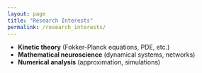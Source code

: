 ```yaml
---
layout: page
title: "Research Interests"
permalink: /research_interests/
---
```


- **Kinetic theory** (Fokker-Planck equations, PDE, etc.)
- **Mathematical neuroscience** (dynamical systems, networks)
- **Numerical analysis** (approximation, simulations)


<!-- <ul>
  {% assign interests = site.research_interests | sort: "order" %}
  {% for interest in interests %}
    <li>
      <a href="{{ interest.url | relative_url }}">{{ interest.title }}</a>
      <div>{{ interest.excerpt }}</div>
    </li>
  {% endfor %}
</ul> -->